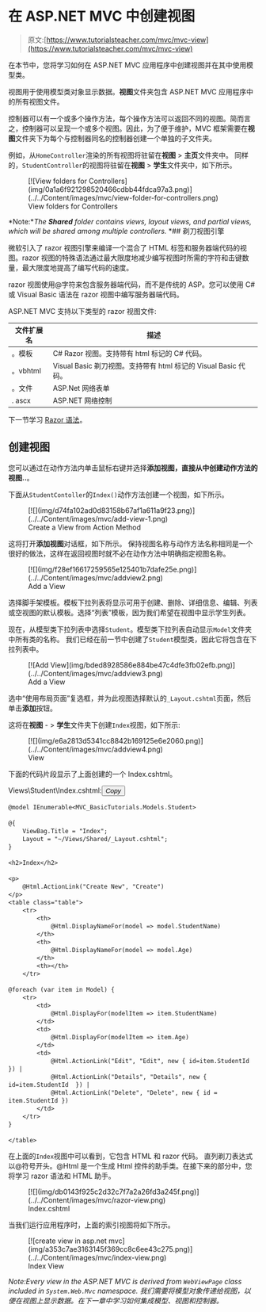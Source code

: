 # 在 ASP.NET MVC 中创建视图

> 原文:[https://www.tutorialsteacher.com/mvc/mvc-view](https://www.tutorialsteacher.com/mvc/mvc-view)

在本节中，您将学习如何在 ASP.NET MVC 应用程序中创建视图并在其中使用模型类。

视图用于使用模型类对象显示数据。**视图**文件夹包含 ASP.NET MVC 应用程序中的所有视图文件。

控制器可以有一个或多个操作方法，每个操作方法可以返回不同的视图。简而言之，控制器可以呈现一个或多个视图。因此，为了便于维护，MVC 框架需要在**视图**文件夹下为每个与控制器同名的控制器创建一个单独的子文件夹。

例如，从`HomeController`渲染的所有视图将驻留在**视图** > **主页**文件夹中。 同样的，`StudentController`的视图将驻留在**视图** > **学生**文件夹中，如下所示。

<figure>[![View folders for Controllers](img/0a1a6f921298520466cdbb44fdca97a3.png)](../../Content/images/mvc/view-folder-for-controllers.png)

<figcaption>View folders for Controllers</figcaption>

</figure>

*Note:**The **Shared** folder contains views, layout views, and partial views, which will be shared among multiple controllers.* *## 剃刀视图引擎

微软引入了 razor 视图引擎来编译一个混合了 HTML 标签和服务器端代码的视图。razor 视图的特殊语法通过最大限度地减少编写视图时所需的字符和击键数量，最大限度地提高了编写代码的速度。

razor 视图使用@字符来包含服务器端代码，而不是传统的 ASP。您可以使用 C# 或 Visual Basic 语法在 razor 视图中编写服务器端代码。

ASP.NET MVC 支持以下类型的 razor 视图文件:

| 文件扩展名 | 描述 |
| --- | --- |
| 。模板 | C# Razor 视图。支持带有 html 标记的 C# 代码。 |
| 。vbhtml | Visual Basic 剃刀视图。支持带有 html 标记的 Visual Basic 代码。 |
| 。文件 | ASP.Net 网络表单 |
| . ascx | ASP.NET 网络控制 |

下一节学习 [Razor 语法](/mvc/razor-syntax)。

## 创建视图

您可以通过在动作方法内单击鼠标右键并选择**添加视图，直接从中创建动作方法的视图..**。

下面从`StudentContoller`的`Index()`动作方法创建一个视图，如下所示。

<figure>[![](img/d74fa102ad0d83158b67af1a611a9f23.png)](../../Content/images/mvc/add-view-1.png)

<figcaption>Create a View from Action Method</figcaption>

</figure>

这将打开**添加视图**对话框，如下所示。 保持视图名称与动作方法名称相同是一个很好的做法，这样在返回视图时就不必在动作方法中明确指定视图名称。

<figure>[![](img/f28ef16617259565e125401b7dafe25e.png)](../../Content/images/mvc/addview2.png)

<figcaption>Add a View</figcaption>

</figure>

选择脚手架模板。模板下拉列表将显示可用于创建、删除、详细信息、编辑、列表或空视图的默认模板。选择“列表”模板，因为我们希望在视图中显示学生列表。

现在，从模型类下拉列表中选择`Student`。模型类下拉列表自动显示`Model`文件夹中所有类的名称。 我们已经在前一节中创建了`Student`模型类，因此它将包含在下拉列表中。

<figure>[![Add View](img/bded8928586e884be47c4dfe3fb02efb.png)](../../Content/images/mvc/addview3.png)

<figcaption>Add a View</figcaption>

</figure>

选中“使用布局页面”复选框，并为此视图选择默认的`_Layout.cshtml`页面，然后单击**添加**按钮。

这将在**视图** - > **学生**文件夹下创建`Index`视图，如下所示:

<figure>[![](img/e6a2813d5341cc8842b169125e6e2060.png)](../../Content/images/mvc/addview4.png)

<figcaption>View</figcaption>

</figure>

下面的代码片段显示了上面创建的一个 Index.cshtml。

Views\Student\Index.cshtml:<button class="copy-btn pull-right" title="Copy example code">*Copy*</button> 

```
@model IEnumerable<MVC_BasicTutorials.Models.Student>

@{
    ViewBag.Title = "Index";
    Layout = "~/Views/Shared/_Layout.cshtml";
}

<h2>Index</h2>

<p>
    @Html.ActionLink("Create New", "Create")
</p>
<table class="table">
    <tr>
        <th>
            @Html.DisplayNameFor(model => model.StudentName)
        </th>
        <th>
            @Html.DisplayNameFor(model => model.Age)
        </th>
        <th></th>
    </tr>

@foreach (var item in Model) {
    <tr>
        <td>
            @Html.DisplayFor(modelItem => item.StudentName)
        </td>
        <td>
            @Html.DisplayFor(modelItem => item.Age)
        </td>
        <td>
            @Html.ActionLink("Edit", "Edit", new { id=item.StudentId }) |
            @Html.ActionLink("Details", "Details", new { id=item.StudentId  }) |
            @Html.ActionLink("Delete", "Delete", new { id = item.StudentId })
        </td>
    </tr>
}

</table>
```

在上面的`Index`视图中可以看到，它包含 HTML 和 razor 代码。 直列剃刀表达式以@符号开头。@Html 是一个生成 Html 控件的助手类。在接下来的部分中，您将学习 razor 语法和 HTML 助手。

<figure>[![](img/db0143f925c2d32c7f7a2a26fd3a245f.png)](../../Content/images/mvc/razor-view.png)

<figcaption>Index.cshtml</figcaption>

</figure>

当我们运行应用程序时，上面的索引视图将如下所示。

<figure>[![create view in asp.net mvc](img/a353c7ae3163145f369cc8c6ee43c275.png)](../../Content/images/mvc/index-view.png)

<figcaption>Index View</figcaption>

</figure>

*Note:**Every view in the ASP.NET MVC is derived from `WebViewPage` class included in `System.Web.Mvc` namespace.* *我们需要将模型对象传递给视图，以便在视图上显示数据。在下一章中学习如何集成模型、视图和控制器。***